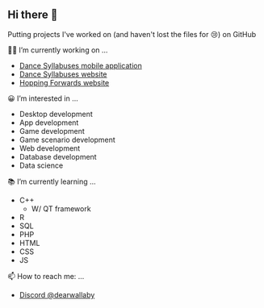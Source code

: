 ## Hi there 👋

Putting projects I've worked on (and haven't lost the files for 😢) on GitHub

👨‍💻 I’m currently working on ...
* [Dance Syllabuses mobile application](https://github.com/ProjectsKoryHasWorkedOn/DanceSyllabusesApp_2024)
* [Dance Syllabuses website](https://dancesyllabuses.com)
* [Hopping Forwards website](https://hoppingforwards.com/)

😀 I’m interested in ...
* Desktop development
* App development
* Game development
* Game scenario development
* Web development
* Database development
* Data science

📚 I’m currently learning ...
* C++
  * W/ QT framework
* R 
* SQL
* PHP
* HTML
* CSS
* JS

📫 How to reach me: ...
* [Discord @dearwallaby](https://discord.com/users/users/351352351870943233)
